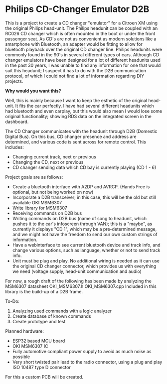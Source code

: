 # Philips CD-Changer Emulator D2B

This is a project to create a CD changer "emulator" for a Citroen XM using the original Philips head-unit.
The Philips headunit can be coupled with an RC026 CD changer which is often mounted in the boot or under the front passenger seat.
As CD's are not as convenient as modern solutions like a smartphone with Bluetooth, an adapter would be fitting to allow for bluetooth playback over the original CD changer line.
Philips headunits were commonly found in the 90's in several different types of cars. Although CD changer emulators have been designed for a lot of different headunits used in the past 30 years, I was unable to find any information for one that would suit this headunit; I suspect it has to do with the D2B communication protocol, of which I could not find a lot of information regarding DIY projects.

**Why would you want this?**

Well, this is mainly because I want to keep the esthetic of the original head-unit. It fits the car perfectly. I have had several different headunits which had bluetooth and even carplay, but this would also mean I would lose some original functionality; showing RDS data on the integrated screen in the dashboard.

The CD Changer communicates with the headunit through D2B (Domestic Digital Bus). On this bus, CD changer presence and address are determined, and various code is sent across for remote control. This includes:
- Changing current track, next or previous
- Changing the CD, next or previous
- CD changer sending data which CD bay is currently playing (CD 1 - 6)

Project goals are as follows:
- Create a bluetooth interface with A2DP and AVRCP. (Hands Free is optional, but not being worked on now)
- Incorporate a D2B transceiver; in this case, this will be the old but still available OKI MSM6307
- Write library for MSM6307
- Receiving commands on D2B bus
- Writing commands on D2B bus (name of song to headunit, which pushes it to the car's infoscreen through VAN); this is a "maybe", as currently it displays "CD 1", which may be a pre-determined message, and we might not have the freedom to send our own custom strings of information.
- Have a webinterface to see current bluetooth device and track info, and change various options, such as language, whether or not to send track info.
- Unit must be plug and play. No additional wiring is needed as it can use the original CD changer connector, which provides us with everything we need (voltage supply, head-unit communication and audio)

For now, a rough draft of the following has been made by analyzing the MSM6307 datasheet
OKI_MSM6307.h
OKI_MSM6307.cpp
Included in this library is the build-up of a D2B frame. 

To-Do:
1. Analyzing used commands with a logic analyzer
2. Create database of known commands
3. Create prototype and test

Planned hardware:
- ESP32 based MCU board
- OKI MSM6307 IC
- Fully automotive compliant power supply to avoid as much noise as possible
- Very short twisted pair lead to the radio connector, using a plug and play ISO 10487 type D connector

For this a custom PCB will be created. 
